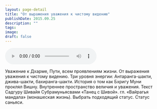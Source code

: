 ```yaml
---
layout: page-detail
title: "От выражения уважения к чистому видению"
publishDate: 2015.09.25
description: ""
tags:
image:
draft: false
---
```


<audio title="2015.09.25 - От выражения уважения к чистому видению.mp3" src="/upload/iblock/c2e/c2e4cfbc88912b844668dd03c11c8a31.mp3" controls=""></audio>

 Уважение к Дхарме, Пути, всем проявлениям жизни. От выражения уважения к чистому видению. Три уровня энергии: Антаранга-шакти, джива-шакти, бахиранга-шакти. История о том как Бхригу Муни проклял Вишну. Внутреннее пространство величия и уважения. Текст Садгуру Шивайя Субрамуньясвами «Танец с Шивой». гл. «Вайрагья мандала» (монашеская жизнь). Выбрать подходящий статус. Статус саньяси. 

  
